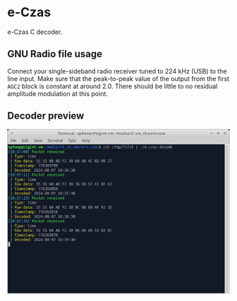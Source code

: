 # e-Czas
e-Czas C decoder.

## GNU Radio file usage
Connect your single-sideband radio receiver tuned to 224 kHz (USB) to the line input.
Make sure that the peak-to-peak value of the output from the first `AGC2` block is constant at around 2.0.
There should be little to no residual amplitude modulation at this point.

## Decoder preview
![CLI decoder](./term.png)
